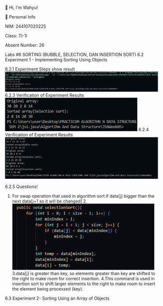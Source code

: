 👋 Hi, I'm Wahyu!

📌 Personal Info

NIM: 244107020225

Class: TI-1i

Absent Number: 26

Labs #6 SORTING (BUBBLE, SELECTION, DAN INSERTION SORT)
6.2 Experiment 1 - Implementing Sorting Using Objects 

6.2.1 Experiment Steps 
show result
![Screenshot](img/image1.png)
6.2.3 Verification of Experiment Results
![Screenshot](img/image2.png)
6.2.4 Verification of Experiment Results
![Screenshot](img/image3.png)

6.2.5 Questions!
1. For swap operation that used in algorithm sort
  if data[j] bigger than the next data[j+1 so it will be changed]
2.![Screenshot](img/image4.png)
3.data[j] is greater than key, so elements greater than key are shifted to the right to make room for correct insertion.
4.This command is used in insertion sort to shift larger elements to the right to make room to insert the element being processed (key).

6.3 Experiment 2- Sorting Using an Array of Objects 
  

